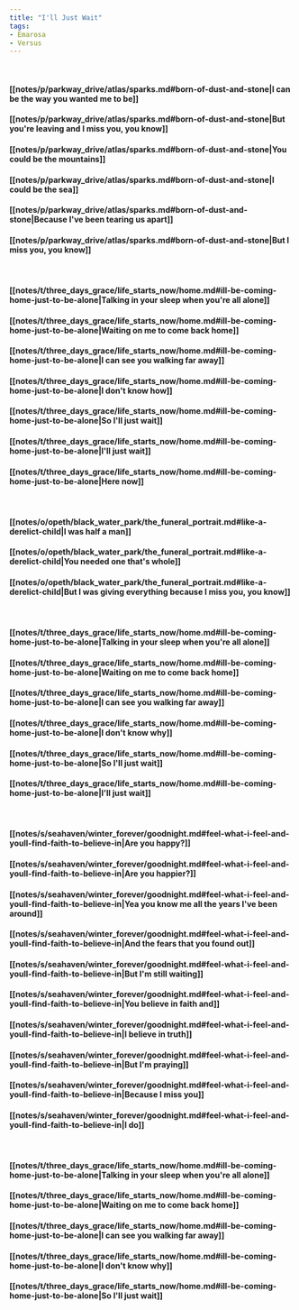 ```yaml
---
title: "I'll Just Wait"
tags:
- Emarosa
- Versus
---
```

&nbsp;
#### [[notes/p/parkway_drive/atlas/sparks.md#born-of-dust-and-stone|I can be the way you wanted me to be]]
#### [[notes/p/parkway_drive/atlas/sparks.md#born-of-dust-and-stone|But you're leaving and I miss you, you know]]
#### [[notes/p/parkway_drive/atlas/sparks.md#born-of-dust-and-stone|You could be the mountains]]
#### [[notes/p/parkway_drive/atlas/sparks.md#born-of-dust-and-stone|I could be the sea]]
#### [[notes/p/parkway_drive/atlas/sparks.md#born-of-dust-and-stone|Because I've been tearing us apart]]
#### [[notes/p/parkway_drive/atlas/sparks.md#born-of-dust-and-stone|But I miss you, you know]]
&nbsp;
#### [[notes/t/three_days_grace/life_starts_now/home.md#ill-be-coming-home-just-to-be-alone|Talking in your sleep when you're all alone]]
#### [[notes/t/three_days_grace/life_starts_now/home.md#ill-be-coming-home-just-to-be-alone|Waiting on me to come back home]]
#### [[notes/t/three_days_grace/life_starts_now/home.md#ill-be-coming-home-just-to-be-alone|I can see you walking far away]]
#### [[notes/t/three_days_grace/life_starts_now/home.md#ill-be-coming-home-just-to-be-alone|I don't know how]]
#### [[notes/t/three_days_grace/life_starts_now/home.md#ill-be-coming-home-just-to-be-alone|So I'll just wait]]
#### [[notes/t/three_days_grace/life_starts_now/home.md#ill-be-coming-home-just-to-be-alone|I'll just wait]]
#### [[notes/t/three_days_grace/life_starts_now/home.md#ill-be-coming-home-just-to-be-alone|Here now]]
&nbsp;
#### [[notes/o/opeth/black_water_park/the_funeral_portrait.md#like-a-derelict-child|I was half a man]]
#### [[notes/o/opeth/black_water_park/the_funeral_portrait.md#like-a-derelict-child|You needed one that's whole]]
#### [[notes/o/opeth/black_water_park/the_funeral_portrait.md#like-a-derelict-child|But I was giving everything because I miss you, you know]]
&nbsp;
#### [[notes/t/three_days_grace/life_starts_now/home.md#ill-be-coming-home-just-to-be-alone|Talking in your sleep when you're all alone]]
#### [[notes/t/three_days_grace/life_starts_now/home.md#ill-be-coming-home-just-to-be-alone|Waiting on me to come back home]]
#### [[notes/t/three_days_grace/life_starts_now/home.md#ill-be-coming-home-just-to-be-alone|I can see you walking far away]]
#### [[notes/t/three_days_grace/life_starts_now/home.md#ill-be-coming-home-just-to-be-alone|I don't know why]]
#### [[notes/t/three_days_grace/life_starts_now/home.md#ill-be-coming-home-just-to-be-alone|So I'll just wait]]
#### [[notes/t/three_days_grace/life_starts_now/home.md#ill-be-coming-home-just-to-be-alone|I'll just wait]]
&nbsp;
#### [[notes/s/seahaven/winter_forever/goodnight.md#feel-what-i-feel-and-youll-find-faith-to-believe-in|Are you happy?]]
#### [[notes/s/seahaven/winter_forever/goodnight.md#feel-what-i-feel-and-youll-find-faith-to-believe-in|Are you happier?]]
#### [[notes/s/seahaven/winter_forever/goodnight.md#feel-what-i-feel-and-youll-find-faith-to-believe-in|Yea you know me all the years I've been around]]
#### [[notes/s/seahaven/winter_forever/goodnight.md#feel-what-i-feel-and-youll-find-faith-to-believe-in|And the fears that you found out]]
#### [[notes/s/seahaven/winter_forever/goodnight.md#feel-what-i-feel-and-youll-find-faith-to-believe-in|But I'm still waiting]]
#### [[notes/s/seahaven/winter_forever/goodnight.md#feel-what-i-feel-and-youll-find-faith-to-believe-in|You believe in faith and]]
#### [[notes/s/seahaven/winter_forever/goodnight.md#feel-what-i-feel-and-youll-find-faith-to-believe-in|I believe in truth]]
#### [[notes/s/seahaven/winter_forever/goodnight.md#feel-what-i-feel-and-youll-find-faith-to-believe-in|But I'm praying]]
#### [[notes/s/seahaven/winter_forever/goodnight.md#feel-what-i-feel-and-youll-find-faith-to-believe-in|Because I miss you]]
#### [[notes/s/seahaven/winter_forever/goodnight.md#feel-what-i-feel-and-youll-find-faith-to-believe-in|I do]]
&nbsp;
#### [[notes/t/three_days_grace/life_starts_now/home.md#ill-be-coming-home-just-to-be-alone|Talking in your sleep when you're all alone]]
#### [[notes/t/three_days_grace/life_starts_now/home.md#ill-be-coming-home-just-to-be-alone|Waiting on me to come back home]]
#### [[notes/t/three_days_grace/life_starts_now/home.md#ill-be-coming-home-just-to-be-alone|I can see you walking far away]]
#### [[notes/t/three_days_grace/life_starts_now/home.md#ill-be-coming-home-just-to-be-alone|I don't know why]]
#### [[notes/t/three_days_grace/life_starts_now/home.md#ill-be-coming-home-just-to-be-alone|So I'll just wait]]
